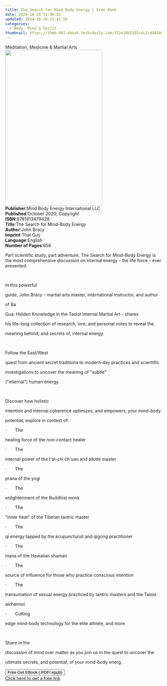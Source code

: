 ```yaml
---
title: The Search for Mind-Body Energy | Free Book
date: 2024-10-25 11:36:55
updated: 2024-10-26 12:41:56
categories:
  - Body, Mind & Spirit
thumbnail: https://thmb-001-ebook.techidaily.com/152e10b5105cdc2cd4818de7b7a09b9609564cc92dd46bbfdb3547e7b1fc5b76.jpg
---
```

<main id="book-container">
  <div class="flex flex-col">
    <div class="book-brief flex-1 py-6 px-4 sm:p-6 md:py-10 md:px-8">
      <!-- brief-->
      <div class="book-brief-main">Meditation, Medicine & Martial Arts</div>
    </div>
    <div
      class="book-meta-info flex-1 grid gap-4 col-start-1 col-end-3 row-start-1 sm:mb-6 sm:grid-cols-4 lg:gap-6 lg:col-start-2 lg:row-end-6 lg:row-span-6 lg:mb-0"
    >
      <div
        class="book-meta-info-left place-content-center mt-4 p-4 text-sm leading-6 col-start-2 col-span-2 dark:text-slate-400"
      >
        <img
          class="w-full h-500 object-cover rounded-lg sm:h-255 sm:col-span-2 lg:col-span-full"
          src="https://img-001-ebook.techidaily.com/cc47424db75c31f29a44d8e772c6771f0de166d43e8b7d4199e37fb79d2e81d2.jpg"
          alt=""
          width="312"
          height="500"
        />
      </div>
      <div
        class="book-meta-info-right mt-2 col-start-1 row-start-2 col-span-3 self-center"
      >
        <!-- meta data  -->
        <div class="flex flex-col px-4 md:px-8">
          <div class="flex-1">
            <strong>Publisher</strong>:<span class="px-2"
              >Mind Body Energy International LLC</span
            >
          </div>
          <div class="flex-1">
            <strong>Published</strong>:<span class="px-2"
              >October 2020; Copyright</span
            >
          </div>
          <div class="flex-1">
            <strong>ISBN</strong>:<span class="px-2">9781913479428</span>
          </div>
          <div class="flex-1">
            <strong>Title</strong>:<span class="px-2"
              >The Search for Mind-Body Energy</span
            >
          </div>
          <div class="flex-1">
            <strong>Author</strong>:<span class="px-2">John Bracy</span>
          </div>
          <div class="flex-1">
            <strong>Imprint</strong>:<span class="px-2">That Guy</span>
          </div>
          <div class="flex-1">
            <strong>Language</strong>:<span class="px-2">English</span>
          </div>
          <div class="flex-1">
            <strong>Number of Pages</strong>:<span class="px-2">656</span>
          </div>
        </div>
      </div>
    </div>
    <div class="book-description flex-1 py-6 px-4 sm:p-6 md:py-10 md:px-8">
      <div class="book-description-main">
        <div accordion-content="" id="description">
          <p>
            Part scientific study, part adventure. The Search for Mind-Body
            Energy is the most comprehensive discussion on internal energy - the
            life force - ever presented.
          </p>
          <p>&nbsp;</p>
          <p>In this powerful</p>
          <p>
            guide, John Bracy - martial arts master, international instructor,
            and author
          </p>
          <p>of Ba</p>
          <p>
            Gua: Hidden Knowledge in the Taoist Internal Martial Art - shares
          </p>
          <p>
            his life-long collection of research, lore, and personal notes to
            reveal the
          </p>
          <p>meaning behind, and secrets of, internal energy.</p>
          <p>&nbsp;</p>
          <p>Follow the East/West</p>
          <p>
            quest from ancient secret traditions to modern-day practices and
            scientific
          </p>
          <p>investigations to uncover the meaning of "subtle"</p>
          <p>("internal") human energy.</p>
          <p>&nbsp;</p>
          <p>Discover how holistic</p>
          <p>
            intention and internal coherence optimizes, and empowers, your
            mind-body
          </p>
          <p>potential, explore in context of:</p>
          <p>·&nbsp;&nbsp;&nbsp;&nbsp;&nbsp;&nbsp;&nbsp;The</p>
          <p>healing force of the non-contact healer</p>
          <p>·&nbsp;&nbsp;&nbsp;&nbsp;&nbsp;&nbsp;&nbsp;The</p>
          <p>internal power of the t'ai-chi ch'uan and aikide master</p>
          <p>·&nbsp;&nbsp;&nbsp;&nbsp;&nbsp;&nbsp;&nbsp;The</p>
          <p>prana of the yogi</p>
          <p>·&nbsp;&nbsp;&nbsp;&nbsp;&nbsp;&nbsp;&nbsp;The</p>
          <p>enlightenment of the Buddhist monk</p>
          <p>·&nbsp;&nbsp;&nbsp;&nbsp;&nbsp;&nbsp;&nbsp;The</p>
          <p>"inner heat" of the Tibetan tantric master</p>
          <p>·&nbsp;&nbsp;&nbsp;&nbsp;&nbsp;&nbsp;&nbsp;The</p>
          <p>qi energy tapped by the acupuncturist and qigong practitioner</p>
          <p>·&nbsp;&nbsp;&nbsp;&nbsp;&nbsp;&nbsp;&nbsp;The</p>
          <p>mana of the Hawaiian shaman</p>
          <p>·&nbsp;&nbsp;&nbsp;&nbsp;&nbsp;&nbsp;&nbsp;The</p>
          <p>source of influence for those who practice conscious intention</p>
          <p>·&nbsp;&nbsp;&nbsp;&nbsp;&nbsp;&nbsp;&nbsp;The</p>
          <p>
            transumation of sexual energy practiced by tantric masters and the
            Taoist
          </p>
          <p>alchemist</p>
          <p>·&nbsp;&nbsp;&nbsp;&nbsp;&nbsp;&nbsp;&nbsp;Cutting</p>
          <p>edge mind-body technology for the elite athlete, and more</p>
          <p>&nbsp;</p>
          <p>Share in the</p>
          <p>
            discussion of mind over matter as you join us in the quest to
            uncover the
          </p>
          <p>ultimate secrets, and potential, of your mind-body energ.</p>
        </div>
        <div class="accordion-fader"></div>
      </div>
    </div>
    <div class="book-excerpts flex-1 py-6 px-4 sm:p-6 md:py-10 md:px-8"></div>
    <div
      class="book-about-author flex-1 py-6 px-4 sm:p-6 md:py-10 md:px-8"
    ></div>
    <div class="book-free-get flex-1 py-6 px-4 sm:p-6 md:py-10 md:px-8">
      <button
        id="btn-free-get"
        class="bg-blue-500 hover:bg-blue-700 text-white font-bold py-2 px-4 rounded"
      >
        Free Get EBook (.PDF/.epub)
      </button>
      <div id="countdown-display" class="px-2 text-lg mt-2"></div>
      <a
        id="free-link"
        class="hidden bg-blue-500 hover:bg-blue-700 text-white font-bold py-2 px-4 rounded"
        href="https://www.ebooks.com/en-us/book/210101205/the-search-for-mind-body-energy/john-bracy/"
        target="_blank"
        >Click here to get a free link</a
      >
    </div>
    <script>
      let countdownTime = 0;
      let countdownInterval = null;
      document
        .getElementById('btn-free-get')
        .addEventListener('click', startCountdown);
      function startCountdown() {
        countdownTime = new Date().getTime() + 60000 * 3;
        countdownInterval = setInterval(updateCountdown, 1000);
        document.getElementById('btn-free-get').disabled = true;
        document
          .getElementById('btn-free-get')
          .classList.add('bg-gray-500', 'cursor-not-allowed');
      }
      function updateCountdown() {
        let currentTime = new Date().getTime();
        let timeLeft = countdownTime - currentTime;
        let secondsLeft = Math.floor(timeLeft / 1000);
        document.getElementById('countdown-display').innerHTML =
          `Remaining time: ${secondsLeft} seconds.`;
        if (secondsLeft <= 0) {
          clearInterval(countdownInterval);
          document.getElementById('btn-free-get').classList.add('hidden');
          document.getElementById('free-link').classList.remove('hidden');
          document.getElementById('countdown-display').innerHTML = '';
        }
      }
    </script>
  </div>
</main>
